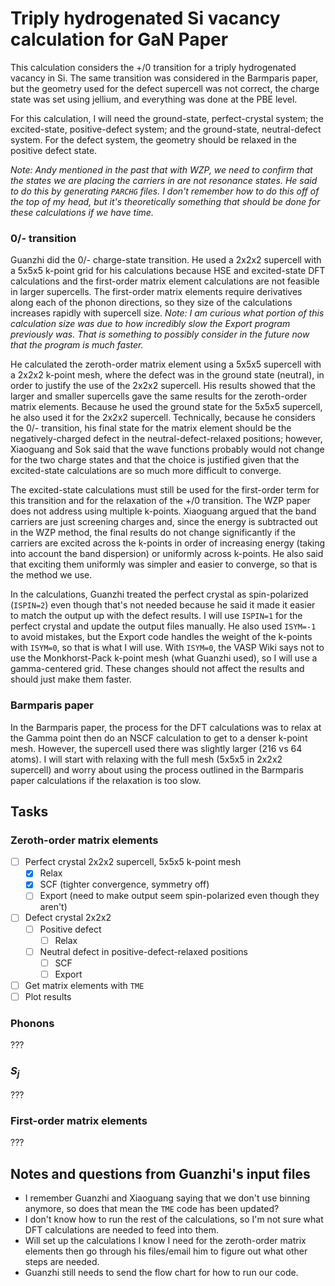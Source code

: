 # Triply hydrogenated Si vacancy calculation for GaN Paper

This calculation considers the +/0 transition for a triply hydrogenated vacancy in Si. The same transition was considered in the Barmparis paper, but the geometry used for the defect supercell was not correct, the charge state was set using jellium, and everything was done at the PBE level. 

For this calculation, I will need the ground-state, perfect-crystal system; the excited-state, positive-defect system; and the ground-state, neutral-defect system. For the defect system, the geometry should be relaxed in the positive defect state. 

_Note: Andy mentioned in the past that with WZP, we need to confirm that the states we are placing the carriers in are not resonance states. He said to do this by generating `PARCHG` files. I don't remember how to do this off of the top of my head, but it's theoretically something that should be done for these calculations if we have time._

### 0/- transition

Guanzhi did the 0/- charge-state transition. He used a 2x2x2 supercell with a 5x5x5 k-point grid for his calculations because HSE and excited-state DFT calculations and the first-order matrix element calculations are not feasible in larger supercells. The first-order matrix elements require derivatives along each of the phonon directions, so they size of the calculations increases rapidly with supercell size. _Note: I am curious what portion of this calculation size was due to how incredibly slow the Export program previously was. That is something to possibly consider in the future now that the program is much faster._ 

He calculated the zeroth-order matrix element using a 5x5x5 supercell with a 2x2x2 k-point mesh, where the defect was in the ground state (neutral), in order to justify the use of the 2x2x2 supercell. His results showed that the larger and smaller supercells gave the same results for the zeroth-order matrix elements. Because he used the ground state for the 5x5x5 supercell, he also used it for the 2x2x2 supercell. Technically, because he considers the 0/- transition, his final state for the matrix element should be the negatively-charged defect in the neutral-defect-relaxed positions; however, Xiaoguang and Sok said that the wave functions probably would not change for the two charge states and that the choice is justified given that the excited-state calculations are so much more difficult to converge. 

The excited-state calculations must still be used for the first-order term for this transition and for the relaxation of the +/0 transition. The WZP paper does not address using multiple k-points. Xiaoguang argued that the band carriers are just screening charges and, since the energy is subtracted out in the WZP method, the final results do not change significantly if the carriers are excited across the k-points in order of increasing energy (taking into account the band dispersion) or uniformly across k-points. He also said that exciting them uniformly was simpler and easier to converge, so that is the method we use.

In the calculations, Guanzhi treated the perfect crystal as spin-polarized (`ISPIN=2`) even though that's not needed because he said it made it easier to match the output up with the defect results. I will use `ISPIN=1` for the perfect crystal and update the output files manually. He also used `ISYM=-1` to avoid mistakes, but the Export code handles the weight of the k-points with `ISYM=0`, so that is what I will use. With `ISYM=0`, the VASP Wiki says not to use the Monkhorst-Pack k-point mesh (what Guanzhi used), so I will use a gamma-centered grid. These changes should not affect the results and should just make them faster. 

### Barmparis paper

In the Barmparis paper, the process for the DFT calculations was to relax at the Gamma point then do an NSCF calculation to get to a denser k-point mesh. However, the supercell used there was slightly larger (216 vs 64 atoms). I will start with relaxing with the full mesh (5x5x5 in 2x2x2 supercell) and worry about using the process outlined in the Barmparis paper calculations if the relaxation is too slow.

## Tasks

### Zeroth-order matrix elements
- [ ] Perfect crystal 2x2x2 supercell, 5x5x5 k-point mesh
  - [x] Relax
  - [x] SCF (tighter convergence, symmetry off)
  - [ ] Export (need to make output seem spin-polarized even though they aren't)
- [ ] Defect crystal 2x2x2
  - [ ] Positive defect
    - [ ] Relax
  - [ ] Neutral defect in positive-defect-relaxed positions
    - [ ] SCF
    - [ ] Export
- [ ] Get matrix elements with `TME`
- [ ] Plot results

### Phonons

???

### $S_j$

???

### First-order matrix elements

???

## Notes and questions from Guanzhi's input files

* I remember Guanzhi and Xiaoguang saying that we don't use binning anymore, so does that mean the `TME` code has been updated?
* I don't know how to run the rest of the calculations, so I'm not sure what DFT calculations are needed to feed into them.
* Will set up the calculations I know I need for the zeroth-order matrix elements then go through his files/email him to figure out what other steps are needed. 
* Guanzhi still needs to send the flow chart for how to run our code.
